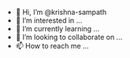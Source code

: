 - 👋 Hi, I’m @krishna-sampath
- 👀 I’m interested in ...
- 🌱 I’m currently learning ...
- 💞️ I’m looking to collaborate on ...
- 📫 How to reach me ...

<!---
krishna-sampath/krishna-sampath is a ✨ special ✨ repository because its `README.md` (this file) appears on your GitHub profile.
You can click the Preview link to take a look at your changes.
--->
